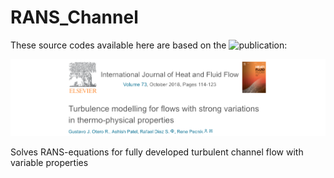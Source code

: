 # RANS_Channel

These source codes available here are based on the ![publication:](https://www.sciencedirect.com/science/article/pii/S0142727X18301978)

![paper](https://github.com/Fluid-Dynamics-Of-Energy-Systems-Team/RANS_Channel/blob/master/paper.png)


Solves RANS-equations for fully developed turbulent channel flow with variable properties





